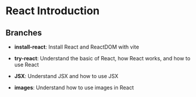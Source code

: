 # React Introduction

## Branches

- **install-react**: Install React and ReactDOM with vite
  
- **try-react**: Understand the basic of React, how React works, and how to use React
  
- **JSX**: Understand JSX and how to use JSX
  
- **images**: Understand how to use images in React
